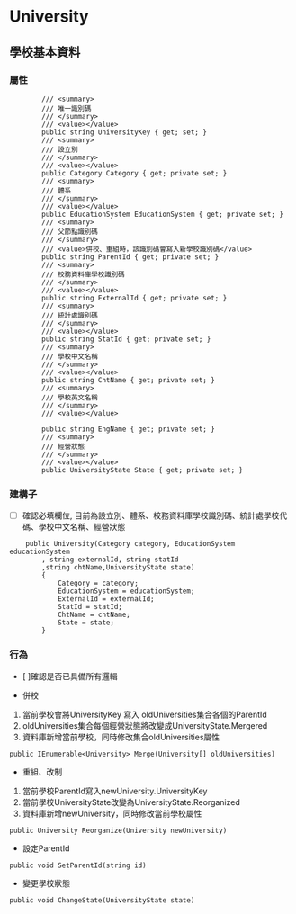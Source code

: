 # University
## 學校基本資料

### 屬性
````text
        /// <summary>
        /// 唯一識別碼
        /// </summary>
        /// <value></value>
        public string UniversityKey { get; set; }
        /// <summary>
        /// 設立別
        /// </summary>
        /// <value></value>
        public Category Category { get; private set; }
        /// <summary>
        /// 體系
        /// </summary>
        /// <value></value>
        public EducationSystem EducationSystem { get; private set; }
        /// <summary>
        /// 父節點識別碼
        /// </summary>
        /// <value>併校、重組時，該識別碼會寫入新學校識別碼</value>
        public string ParentId { get; private set; }
        /// <summary>
        /// 校務資料庫學校識別碼
        /// </summary>
        /// <value></value>
        public string ExternalId { get; private set; }
        /// <summary>
        /// 統計處識別碼
        /// </summary>
        /// <value></value>
        public string StatId { get; private set; }
        /// <summary>
        /// 學校中文名稱
        /// </summary>
        /// <value></value>
        public string ChtName { get; private set; }
        /// <summary>
        /// 學校英文名稱
        /// </summary>
        /// <value></value>

        public string EngName { get; private set; }
        /// <summary>
        /// 經營狀態
        /// </summary>
        /// <value></value>
        public UniversityState State { get; private set; }
````

### 建構子
* [ ] 確認必填欄位, 目前為設立別、體系、校務資料庫學校識別碼、統計處學校代碼、學校中文名稱、經營狀態
````text
    public University(Category category, EducationSystem educationSystem
        , string externalId, string statId
        ,string chtName,UniversityState state)
        {
            Category = category;
            EducationSystem = educationSystem;
            ExternalId = externalId;
            StatId = statId;
            ChtName = chtName;
            State = state;
        }
````

### 行為
* [ ]確認是否已具備所有邏輯
- 併校
1. 當前學校會將UniversityKey 寫入 oldUniversities集合各個的ParentId
2. oldUniversities集合每個經營狀態將改變成UniversityState.Mergered
3. 資料庫新增當前學校，同時修改集合oldUniversities屬性
````text
public IEnumerable<University> Merge(University[] oldUniversities)

````

- 重組、改制
1. 當前學校ParentId寫入newUniversity.UniversityKey
2. 當前學校UniversityState改變為UniversityState.Reorganized
3. 資料庫新增newUniversity，同時修改當前學校屬性
````text
public University Reorganize(University newUniversity)
````

- 設定ParentId
````text
public void SetParentId(string id)
````

- 變更學校狀態
````text
public void ChangeState(UniversityState state)
````